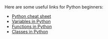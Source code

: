 Here are some useful links for Python beginners:
- [Python cheat sheet](https://www.datacamp.com/cheat-sheet/getting-started-with-python-cheat-sheet)
- [Variables in Python](https://realpython.com/python-variables/)
- [Functions in Python](https://realpython.com/defining-your-own-python-function/)
- [Classes in Python](https://realpython.com/python-classes/)